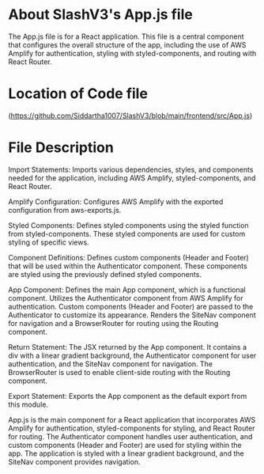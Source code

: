 # About SlashV3's App.js file 
The App.js file is for a React application. This file is a central component that configures the overall structure of the app, including the use of AWS Amplify for authentication, styling with styled-components, and routing with React Router. 

# Location of Code file
(https://github.com/Siddartha1007/SlashV3/blob/main/frontend/src/App.js)

# File Description
Import Statements:
Imports various dependencies, styles, and components needed for the application, including AWS Amplify, styled-components, and React Router.

Amplify Configuration:
Configures AWS Amplify with the exported configuration from aws-exports.js.

Styled Components:
Defines styled components using the styled function from styled-components. These styled components are used for custom styling of specific views.

Component Definitions:
Defines custom components (Header and Footer) that will be used within the Authenticator component. These components are styled using the previously defined styled components.

App Component:
Defines the main App component, which is a functional component.
Utilizes the Authenticator component from AWS Amplify for authentication. Custom components (Header and Footer) are passed to the Authenticator to customize its appearance.
Renders the SiteNav component for navigation and a BrowserRouter for routing using the Routing component.

Return Statement:
The JSX returned by the App component. It contains a div with a linear gradient background, the Authenticator component for user authentication, and the SiteNav component for navigation. The BrowserRouter is used to enable client-side routing with the Routing component.

Export Statement:
Exports the App component as the default export from this module.

App.js is the main component for a React application that incorporates AWS Amplify for authentication, styled-components for styling, and React Router for routing. The Authenticator component handles user authentication, and custom components (Header and Footer) are used for styling within the app. The application is styled with a linear gradient background, and the SiteNav component provides navigation.
